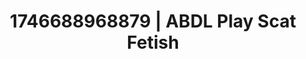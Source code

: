 ---
categories:
- Tan lines & lingerie
- AI-generated
- Subtle kink
- Moonlit passion
- ASMR
- Soft domination
- POV erotica
- Cosplay
image: /assets/images/1746688968879.jpg
layout: post
seo:
  description: Featured content with exclusive Scat Fetish, ABDL Play. HD images available.
  keywords: Scat Fetish, ABDL Play
  og_image: /assets/images/1746688968879.jpg
  schema_type: VisualArtwork
tags:
- ABDL Play
- '#1746688968879'
- Scat Fetish
title: 1746688968879 | ABDL Play Scat Fetish
---